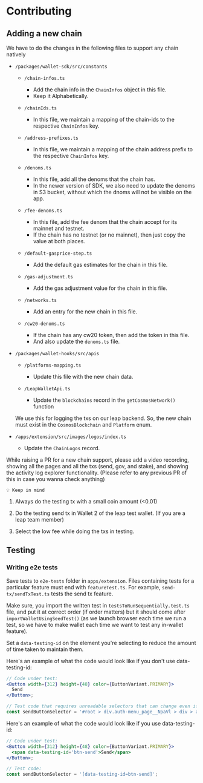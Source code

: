 # Contributing

## Adding a new chain

We have to do the changes in the following files to support any chain natively

- `/packages/wallet-sdk/src/constants`

  - `/chain-infos.ts`

    - Add the chain info in the `ChainInfos` object in this file.
    - Keep it Alphabetically.

  - `/chainIds.ts`

    - In this file, we maintain a mapping of the chain-ids to the respective `ChainInfos` key.

  - `/address-prefixes.ts`

    - In this file, we maintain a mapping of the chain address prefix to the respective `ChainInfos` key.

  - `/denoms.ts`

    - In this file, add all the denoms that the chain has.
    - In the newer version of SDK, we also need to update the denoms in S3 bucket, without which the dnoms will not be visible on the app.

  - `/fee-denoms.ts`

    - In this file, add the fee denom that the chain accept for its mainnet and testnet.
    - If the chain has no testnet (or no mainnet), then just copy the value at both places.

  - `/default-gasprice-step.ts`

    - Add the default gas estimates for the chain in this file.

  - `/gas-adjustment.ts`

    - Add the gas adjustment value for the chain in this file.

  - `/networks.ts`

    - Add an entry for the new chain in this file.

  - `/cw20-denoms.ts`

    - If the chain has any cw20 token, then add the token in this file.
    - And also update the `denoms.ts` file.

- `/packages/wallet-hooks/src/apis`

  - `/platforms-mapping.ts`

    - Update this file with the new chain data.

  - `/LeapWalletApi.ts`

    - Update the `blockchains` record in the `getCosmosNetwork()` function

  We use this for logging the txs on our leap backend. So, the new chain must exist in the `CosmosBlockchain` and `Platform` enum.

- `/apps/extension/src/images/logos/index.ts`

  - Update the `ChainLogos` record.

While raising a PR for a new chain support, please add a video recording, showing all the pages and all the txs (send, gov, and stake), and showing the activity log explorer functionality. (Please refer to any previous PR of this in case you wanna check anything)

```
💡 Keep in mind
```

1. Always do the testing tx with a small coin amount (<0.01)

2. Do the testing send tx in Wallet 2 of the leap test wallet. (If you are a leap team member)

3. Select the low fee while doing the txs in testing.

## Testing

### Writing e2e tests

Save tests to `e2e-tests` folder in `apps/extension`. Files containing tests for a particular feature must end with `featureTest.ts`. For example, `send-tx/sendTxTest.ts` tests the send tx feature.

Make sure, you import the written test in `testsToRunSequentially.test.ts` file, and put it at correct order (if order matters) but it should come after `importWalletUsingSeedTest()` (as we launch browser each time we run a test, so we have to make wallet each time we want to test any in-wallet feature).

Set a `data-testing-id` on the element you're selecting to reduce the amount of time taken to maintain them.

Here's an example of what the code would look like if you don't use data-testing-id:

```jsx
// Code under test:
<Button width={312} height={48} color={ButtonVariant.PRIMARY}>
  Send
</Button>;

// Test code that requires unreadable selectors that can change even if the implementation doesn't:
const sendButtonSelector = '#root > div.auth-menu_page__NpaVl > div > a:nth-child(1) > button';
```

Here's an example of what the code would look like if you use data-testing-id:

```jsx
// Code under test:
<Button width={312} height={48} color={ButtonVariant.PRIMARY}>
  <span data-testing-id='btn-send'>Send</span>
</Button>;

// Test code:
const sendButtonSelector = '[data-testing-id=btn-send]';
```
